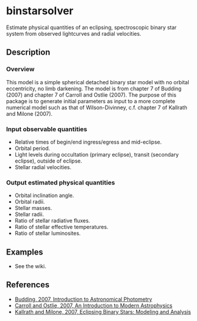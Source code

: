 # binstarsolver

Estimate physical quantities of an eclipsing, spectroscopic binary star system from observed lightcurves and radial velocities.

## Description

### Overview

This model is a simple spherical detached binary star model with no orbital eccentricity, no limb darkening. The model is from chapter 7 of Budding (2007) and chapter 7 of Carroll and Ostlie (2007). The purpose of this package is to generate initial parameters as input to a more complete numerical model such as that of Wilson-Divinney, c.f. chapter 7 of Kallrath and Milone (2007).

### Input observable quantities

* Relative times of begin/end ingress/egress and mid-eclipse.
* Orbital period.
* Light levels during occultation (primary eclipse), transit (secondary eclipse), outside of eclipse.
* Stellar radial velocities.

### Output estimated physical quantities

* Orbital inclination angle.
* Orbital radii.
* Stellar masses.
* Stellar radii.
* Ratio of stellar radiative fluxes.
* Ratio of stellar effective temperatures.
* Ratio of stellar luminosites.

## Examples

* See the wiki.

## References

* [Budding, 2007, Introduction to Astronomical Photometry](https://books.google.com/books?id=g_K3-bQ8lTUC)
* [Carroll and Ostlie, 2007, An Introduction to Modern Astrophysics](https://books.google.com/books?id=M8wPAQAAMAAJ)
* [Kallrath and Milone, 2007, Eclipsing Binary Stars: Modeling and Analysis](https://books.google.com/books?id=CrXBnZFdjXgC)
